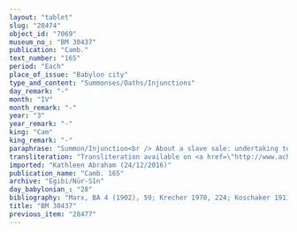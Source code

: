 ```yaml
---
layout: "tablet"
slug: "28474"
object_id: "7069"
museum_no_: "BM 30437"
publication: "Camb."
text_number: "165"
period: "Each"
place_of_issue: "Babylon city"
type_and_content: "Summonses/Oaths/Injunctions"
day_remark: "-"
month: "IV"
month_remark: "-"
year: "3"
year_remark: "-"
king: "Cam"
king_remark: "-"
paraphrase: "Summon/Injunction<br /> About a slave sale: undertaking to finalise the payment.<br /> By the 5th of Abu (V), <strong>A </strong>will produce the silver that he owes for the slaves that he bought (<em>mahāru</em>) from <strong>B</strong>, as established in <strong>B</strong>’s promissory note (<em>u’iltu</em>). Should he fail to do so, he will bring bring over the slave and hand him back (<em>abāku-ma nadānu</em>) to <strong>B</strong>. <strong>C </strong>guarantees for <strong>A</strong>. Names of 2 witnesses and the scribe.<br />  <br /><strong>A</strong> = Nabû-iqīša/Šellibi//Atkuppu; <strong>B</strong> = Itti-Marduk-balāṭu/Nabû-ahhē-iddin//Egibi; <strong>C</strong> = Amtia/Ibnāya//Dābibi"
transliteration: "Transliteration available on <a href=\"http://www.achemenet.com/fr/item/?/sources-textuelles/textes-par-langues-et-ecritures/babylonien/archives-egibi/1677542\" target=\"_blank\">Achemenet</a>"
imported: "Kathleen Abraham (24/12/2016)"
publication_name: "Camb. 165"
archive: "Egibi/Nūr-Sîn"
day_babylonian_: "28"
bibliography: "Marx, BA 4 (1902), 59; Krecher 1970, 224; Koschaker 1911, 257; Peiser, KB 4 (1896), 286ff."
title: "BM 30437"
previous_item: "28477"
---
```

